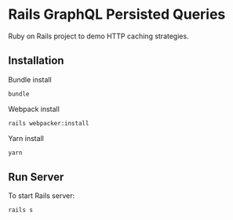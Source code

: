 # Rails GraphQL Persisted Queries

Ruby on Rails project to demo HTTP caching strategies.

## Installation

Bundle install

```bash
bundle
```

Webpack install

```bash
rails webpacker:install
```

Yarn install

```bash
yarn
```

## Run Server

To start Rails server:

```bash
rails s
```
